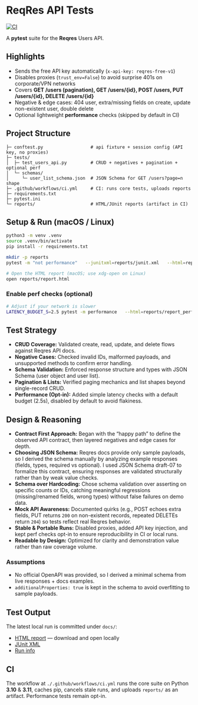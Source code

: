# ReqRes API Tests
[![CI](https://github.com/mlay0797/Reqres-API-Tests/actions/workflows/ci.yml/badge.svg)](https://github.com/mlay0797/Reqres-API-Tests/actions/workflows/ci.yml)

A **pytest** suite for the **Reqres** Users API.

## Highlights
- Sends the free API key automatically (`x-api-key: reqres-free-v1`)
- Disables proxies (`trust_env=False`) to avoid surprise 401s on corporate/VPN networks
- Covers **GET /users (pagination), GET /users/{id}, POST /users, PUT /users/{id}, DELETE /users/{id}**
- Negative & edge cases: 404 user, extra/missing fields on create, update non-existent user, double delete
- Optional lightweight **performance** checks (skipped by default in CI)

## Project Structure
```text
├─ conftest.py                  # api fixture + session config (API key, no proxies)
├─ tests/
│  ├─ test_users_api.py         # CRUD + negatives + pagination + optional perf
│  └─ schemas/
│     └─ user_list_schema.json  # JSON Schema for GET /users?page=n shape
├─ .github/workflows/ci.yml     # CI: runs core tests, uploads reports
├─ requirements.txt
├─ pytest.ini
└─ reports/                     # HTML/JUnit reports (artifact in CI)
```

## Setup & Run (macOS / Linux)
```bash
python3 -m venv .venv
source .venv/bin/activate
pip install -r requirements.txt

mkdir -p reports
pytest -m "not performance"   --junitxml=reports/junit.xml   --html=reports/report.html --self-contained-html

# Open the HTML report (macOS; use xdg-open on Linux)
open reports/report.html
```

### Enable perf checks (optional)
```bash
# Adjust if your network is slower
LATENCY_BUDGET_S=2.5 pytest -m performance   --html=reports/report_perf.html --self-contained-html
```
## Test Strategy
- **CRUD Coverage:** Validated create, read, update, and delete flows against Reqres API docs.  
- **Negative Cases:** Checked invalid IDs, malformed payloads, and unsupported methods to confirm error handling.  
- **Schema Validation:** Enforced response structure and types with JSON Schema (user object and user list).  
- **Pagination & Lists:** Verified paging mechanics and list shapes beyond single-record CRUD.  
- **Performance (Opt-in):** Added simple latency checks with a default budget (2.5s), disabled by default to avoid flakiness.  

## Design & Reasoning
- **Contract First Approach:** Began with the “happy path” to define the observed API contract, then layered negatives and edge cases for depth.  
- **Choosing JSON Schema:** Reqres docs provide only sample payloads, so I derived the schema manually by analyzing example responses (fields, types, required vs optional). I used JSON Schema draft-07 to formalize this contract, ensuring responses are validated structurally rather than by weak value checks.  
- **Schema over Hardcoding:** Chose schema validation over asserting on specific counts or IDs, catching meaningful regressions (missing/renamed fields, wrong types) without false failures on demo data.  
- **Mock API Awareness:** Documented quirks (e.g., POST echoes extra fields, PUT returns `200` on non-existent records, repeated DELETEs return `204`) so tests reflect real Reqres behavior.  
- **Stable & Portable Runs:** Disabled proxies, added API key injection, and kept perf checks opt-in to ensure reproducibility in CI or local runs.  
- **Readable by Design:** Optimized for clarity and demonstration value rather than raw coverage volume.

### Assumptions
- No official OpenAPI was provided, so I derived a minimal schema from live responses + docs examples.
- `additionalProperties: true` is kept in the schema to avoid overfitting to sample payloads.

## Test Output
The latest local run is committed under `docs/`:
- [HTML report](./docs/report.html) — download and open locally
- [JUnit XML](./docs/junit.xml)
- [Run info](./docs/REPORT_INFO.txt)

## CI
The workflow at `./.github/workflows/ci.yml` runs the core suite on Python **3.10** & **3.11**, caches pip, cancels stale runs, and uploads `reports/` as an artifact. Performance tests remain opt-in.
